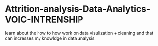 # Attrition-analysis-Data-Analytics-VOIC-INTRENSHIP
learn about the how to how work on data  visulization + cleaning and that can incresses my knowldge in data analysis 
